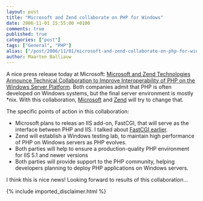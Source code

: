 ```yaml
---
layout: post
title: "Microsoft and Zend collaborate on PHP for Windows"
date: 2006-11-01 15:55:00 +0100
comments: true
published: true
categories: ["post"]
tags: ["General", "PHP"]
alias: ["/post/2006/11/01/microsoft-and-zend-collaborate-on-php-for-windows.aspx"]
author: Maarten Balliauw
---
```

<p>A nice press release today at Microsoft: <a href="http://www.microsoft.com/presspass/press/2006/oct06/10-31MSZendPR.mspx" mce_href="http://www.microsoft.com/presspass/press/2006/oct06/10-31MSZendPR.mspx">Microsoft and Zend Technologies Announce Technical Collaboration to Improve Interoperability of PHP on the Windows Server Platform</a>. Both companies admit that PHP is often developed on Windows systems, but the final server environment is mostly *nix. With this collaboration, <a href="http://www.microsoft.com" mce_href="http://www.microsoft.com">Microsoft</a> and <a href="http://www.zend.com" mce_href="http://www.zend.com">Zend</a> will try to change that. </p><p>The specific points of action in this collaboration: </p><ul> <li>Microsoft plans to releas an IIS add-on, FastCGI, that will serve as the interface between PHP and IIS. I talked about <a href="http://www.balliauw.be/maarten/blog/16,php-on-iis7-rc-1-but-unsafe.htm" mce_href="http://www.balliauw.be/maarten/blog/16,php-on-iis7-rc-1-but-unsafe.htm">FastCGI earlier</a>.  </li><li>Zend will establish a Windows testing lab, to maintain high performance of PHP on Windows servers as PHP evolves.  </li><li>Both parties will help to ensure a production-quality PHP environment for IIS 5.1 and newer versions  </li><li>Both parties will provide support to the PHP community, helping developers planning to deploy PHP applications on Windows servers.</li></ul> <p>I think this is nice news! Looking forward to results of this collaboration... </p>
{% include imported_disclaimer.html %}
